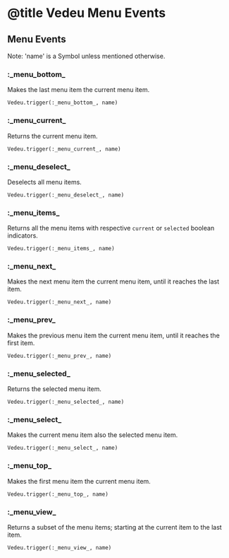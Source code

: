 # @title Vedeu Menu Events

## Menu Events

Note: 'name' is a Symbol unless mentioned otherwise.

### :\_menu_bottom_
Makes the last menu item the current menu item.

    Vedeu.trigger(:_menu_bottom_, name)

### :\_menu_current_
Returns the current menu item.

    Vedeu.trigger(:_menu_current_, name)

### :\_menu_deselect_
Deselects all menu items.

    Vedeu.trigger(:_menu_deselect_, name)

### :\_menu_items_
Returns all the menu items with respective `current` or `selected`
boolean indicators.

    Vedeu.trigger(:_menu_items_, name)

### :\_menu_next_
Makes the next menu item the current menu item, until it reaches the
last item.

    Vedeu.trigger(:_menu_next_, name)

### :\_menu_prev_
Makes the previous menu item the current menu item, until it reaches
the first item.

    Vedeu.trigger(:_menu_prev_, name)

### :\_menu_selected_
Returns the selected menu item.

    Vedeu.trigger(:_menu_selected_, name)

### :\_menu_select_
Makes the current menu item also the selected menu item.

    Vedeu.trigger(:_menu_select_, name)

### :\_menu_top_
Makes the first menu item the current menu item.

    Vedeu.trigger(:_menu_top_, name)

### :\_menu_view_
Returns a subset of the menu items; starting at the current item to
the last item.

    Vedeu.trigger(:_menu_view_, name)

